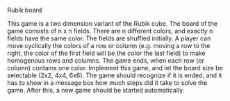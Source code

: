 Rubik board 

This game is a two dimension variant of the Rubik cube. The board of 
the game consists of n x n fields. There are n different colors, and 
exactly n fields have the same color. The fields are shuffled initially. A 
player can move cyclically the colors of a row or column (e.g. moving a 
row to the right, the color of the first field will be the color the last 
field) to make homogenous rows and columns. The game ends, when 
each row (or column) contains one color. Implement this game, and let 
the board size be selectable (2x2, 4x4, 6x6). The game should recognize 
if it is ended, and it has to show in a message box how much steps did it 
take to solve the game. After this, a new game should be started 
automatically.